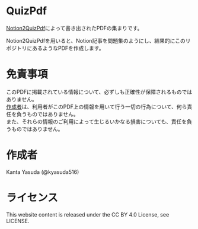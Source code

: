 # QuizPdf
[Notion2QuizPdf](https://github.com/kyasuda516/notion2quiz-pdf)によって書き出されたPDFの集まりです。

Notion2QuizPdfを用いると、Notion記事を問題集のようにし、結果的にこのリポジトリにあるようなPDFを作成します。

# 免責事項
このPDFに掲載されている情報について、必ずしも正確性が保障されるものではありません。  
[作成者](#作成者 "作成者")は、利用者がこのPDF上の情報を用いて行う一切の行為について、何ら責任を負うものではありません。  
また、それらの情報のご利用によって生じるいかなる損害についても、責任を負うものではありません。

# 作成者
Kanta Yasuda (@kyasuda516)

# ライセンス
This website content is released under the CC BY 4.0 License, see LICENSE.
